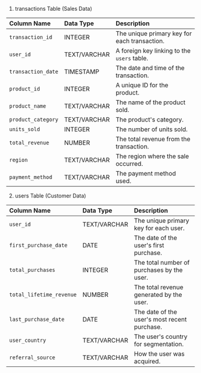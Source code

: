 1. transactions Table (Sales Data)

| Column Name | Data Type | Description |
| :--- | :--- | :--- |
| `transaction_id` | INTEGER | The unique primary key for each transaction. |
| `user_id` | TEXT/VARCHAR | A foreign key linking to the `users` table. |
| `transaction_date` | TIMESTAMP | The date and time of the transaction. |
| `product_id` | INTEGER | A unique ID for the product. |
| `product_name` | TEXT/VARCHAR | The name of the product sold. |
| `product_category` | TEXT/VARCHAR | The product's category. |
| `units_sold` | INTEGER | The number of units sold. |
| `total_revenue` | NUMBER | The total revenue from the transaction. |
| `region` | TEXT/VARCHAR | The region where the sale occurred. |
| `payment_method` | TEXT/VARCHAR | The payment method used. |


2. users Table (Customer Data)

| Column Name | Data Type | Description |
| :--- | :--- | :--- |
| `user_id` | TEXT/VARCHAR | The unique primary key for each user. |
| `first_purchase_date` | DATE | The date of the user's first purchase. |
| `total_purchases` | INTEGER | The total number of purchases by the user. |
| `total_lifetime_revenue` | NUMBER | The total revenue generated by the user. |
| `last_purchase_date` | DATE | The date of the user's most recent purchase. |
| `user_country` | TEXT/VARCHAR | The user's country for segmentation. |
| `referral_source` | TEXT/VARCHAR | How the user was acquired. |


